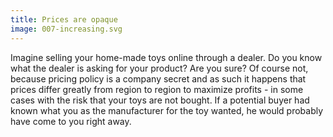 ```yaml
---
title: Prices are opaque
image: 007-increasing.svg
---
```


Imagine selling your home-made toys online through a dealer. Do you know what
the dealer is asking for your product? Are you sure? Of course not, because
pricing policy is a company secret and as such it happens that prices differ
greatly from region to region to maximize profits - in some cases with the risk
that your toys are not bought. If a potential buyer had known what you as the
manufacturer for the toy wanted, he would probably have come to you right away.
